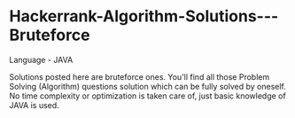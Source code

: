 # Hackerrank-Algorithm-Solutions---Bruteforce

Language - JAVA

Solutions posted here are bruteforce ones. 
You'll find all those Problem Solving (Algorithm) questions solution which can be fully solved by oneself. 
No time complexity or optimization is taken care of, just basic knowledge of JAVA is used.
